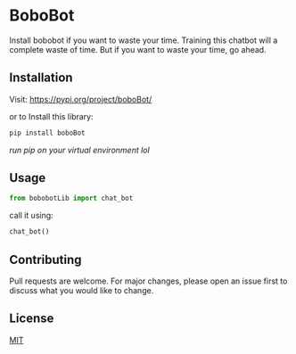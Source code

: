 # BoboBot

Install bobobot if you want to waste your time. Training this chatbot will a complete waste of time. But if you want to waste your time, go ahead.

## Installation
Visit: https://pypi.org/project/boboBot/

or to Install this library:
```bash
pip install boboBot
```
*run pip on your virtual environment lol*

## Usage
```python
from bobobotLib import chat_bot
```
call it using:
```python
chat_bot()
```
## Contributing
Pull requests are welcome. For major changes, please open an issue first to discuss what you would like to change.

## License
[MIT](https://choosealicense.com/licenses/mit/)


